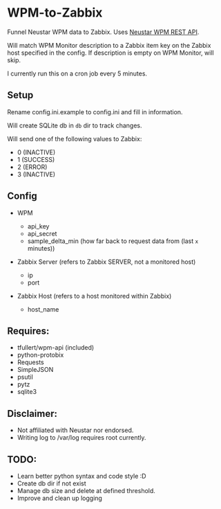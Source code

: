 # WPM-to-Zabbix
Funnel Neustar WPM data to Zabbix.
Uses [Neustar WPM REST API](https://apidocs.wpm.neustar.biz/).

Will match WPM Monitor description to a Zabbix item key on the Zabbix host specified in the config.
If description is empty on WPM Monitor, will skip.

I currently run this on a cron job every 5 minutes.

## Setup
Rename config.ini.example to config.ini and fill in information.

Will create SQLite db in ```db``` dir to track changes.

Will send one of the following values to Zabbix:
* 0 (INACTIVE)
* 1 (SUCCESS)
* 2 (ERROR)
* 3 (INACTIVE)

## Config
* WPM
  * api_key
  * api_secret
  * sample_delta_min (how far back to request data from (last ```x``` minutes))
* Zabbix Server (refers to Zabbix SERVER, not a monitored host)
  * ip
  * port

* Zabbix Host (refers to a host monitored within Zabbix)
  * host_name

## Requires:
* tfullert/wpm-api (included)
* python-protobix
* Requests
* SimpleJSON
* psutil
* pytz
* sqlite3

## Disclaimer:
* Not affiliated with Neustar nor endorsed.
* Writing log to /var/log requires root currently.

## TODO:
* Learn better python syntax and code style :D
* Create db dir if not exist
* Manage db size and delete at defined threshold.
* Improve and clean up logging
